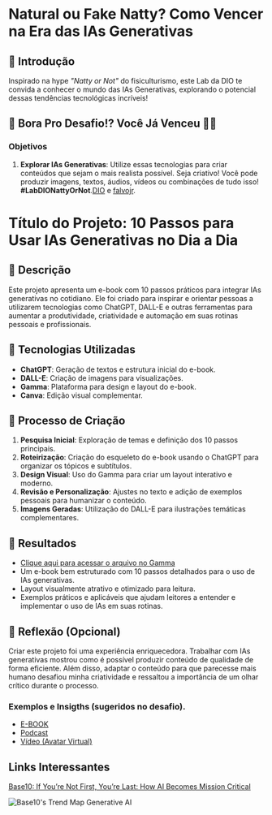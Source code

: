 # Natural ou Fake Natty? Como Vencer na Era das IAs Generativas

## 🚀 Introdução
Inspirado na hype _"Natty or Not"_ do fisiculturismo, este Lab da DIO te convida a conhecer o mundo das IAs Generativas, explorando o potencial dessas tendências tecnológicas incríveis!

## 🎯 Bora Pro Desafio!? Você Já Venceu 💪🤓

### Objetivos

1. **Explorar IAs Generativas**: Utilize essas tecnologias para criar conteúdos que sejam o mais realista possível. Seja criativo! Você pode produzir imagens, textos, áudios, vídeos ou combinações de tudo isso!
 **#LabDIONattyOrNot**.[DIO](https://www.linkedin.com/school/dio-makethechange) e [falvojr](https://www.linkedin.com/in/falvojr).

# Título do Projeto: 10 Passos para Usar IAs Generativas no Dia a Dia

## 📒 Descrição
Este projeto apresenta um e-book com 10 passos práticos para integrar IAs generativas no cotidiano. Ele foi criado para inspirar e orientar pessoas a utilizarem tecnologias como ChatGPT, DALL-E e outras ferramentas para aumentar a produtividade, criatividade e automação em suas rotinas pessoais e profissionais.

## 🧐 Tecnologias Utilizadas
- **ChatGPT**: Geração de textos e estrutura inicial do e-book.
- **DALL-E**: Criação de imagens para visualizações.
- **Gamma**: Plataforma para design e layout do e-book.
- **Canva**: Edição visual complementar.

## 🤔 Processo de Criação
1. **Pesquisa Inicial**: Exploração de temas e definição dos 10 passos principais.
2. **Roteirização**: Criação do esqueleto do e-book usando o ChatGPT para organizar os tópicos e subtítulos.
3. **Design Visual**: Uso do Gamma para criar um layout interativo e moderno.
4. **Revisão e Personalização**: Ajustes no texto e adição de exemplos pessoais para humanizar o conteúdo.
5. **Imagens Geradas**: Utilização do DALL-E para ilustrações temáticas complementares.

## 🚀 Resultados

- [Clique aqui para acessar o arquivo no Gamma](https://gamma.app/docs/10-Passos-para-Usar-IAs-Generativas-no-Dia-a-Dia-bxa0l8o00v6jasz)
- Um e-book bem estruturado com 10 passos detalhados para o uso de IAs generativas.
- Layout visualmente atrativo e otimizado para leitura.
- Exemplos práticos e aplicáveis que ajudam leitores a entender e implementar o uso de IAs em suas rotinas.

## 💭 Reflexão (Opcional)
Criar este projeto foi uma experiência enriquecedora. Trabalhar com IAs generativas mostrou como é possível produzir conteúdo de qualidade de forma eficiente. Além disso, adaptar o conteúdo para que parecesse mais humano desafiou minha criatividade e ressaltou a importância de um olhar crítico durante o processo.


### Exemplos e Insigths (sugeridos no desafio).

- [E-BOOK](/exemplos/E-BOOK.md)
- [Podcast](/exemplos/PODCAST.md)
- [Vídeo (Avatar Virtual)](/exemplos/VIDEO.md)

## Links Interessantes

[Base10: If You’re Not First, You’re Last: How AI Becomes Mission Critical](https://base10.vc/post/generative-ai-mission-critical/)

![Base10's Trend Map Generative AI](https://github.com/digitalinnovationone/lab-natty-or-not/assets/730492/f4df26e8-f8f7-4419-8252-c69d73ea930c)
